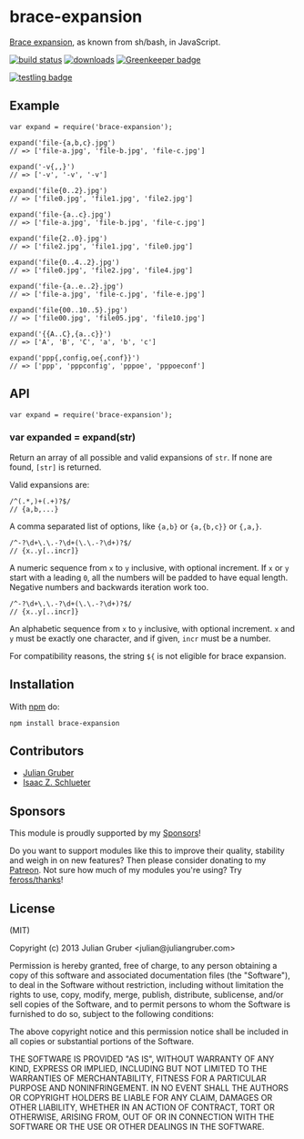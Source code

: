 <h1 id="brace-expansion">brace-expansion</h1>

<p><a href="https://www.gnu.org/software/bash/manual/html_node/Brace-Expansion.html">Brace expansion</a>, 
as known from sh/bash, in JavaScript.</p>

<p><a href="http://travis-ci.org/juliangruber/brace-expansion"><img src="https://secure.travis-ci.org/juliangruber/brace-expansion.svg" alt="build status" /></a>
<a href="https://www.npmjs.org/package/brace-expansion"><img src="https://img.shields.io/npm/dm/brace-expansion.svg" alt="downloads" /></a>
<a href="https://greenkeeper.io/"><img src="https://badges.greenkeeper.io/juliangruber/brace-expansion.svg" alt="Greenkeeper badge" /></a></p>

<p><a href="https://ci.testling.com/juliangruber/brace-expansion"><img src="https://ci.testling.com/juliangruber/brace-expansion.png" alt="testling badge" /></a></p>

<h2 id="example">Example</h2>

<pre><code class="js">var expand = require('brace-expansion');

expand('file-{a,b,c}.jpg')
// =&gt; ['file-a.jpg', 'file-b.jpg', 'file-c.jpg']

expand('-v{,,}')
// =&gt; ['-v', '-v', '-v']

expand('file{0..2}.jpg')
// =&gt; ['file0.jpg', 'file1.jpg', 'file2.jpg']

expand('file-{a..c}.jpg')
// =&gt; ['file-a.jpg', 'file-b.jpg', 'file-c.jpg']

expand('file{2..0}.jpg')
// =&gt; ['file2.jpg', 'file1.jpg', 'file0.jpg']

expand('file{0..4..2}.jpg')
// =&gt; ['file0.jpg', 'file2.jpg', 'file4.jpg']

expand('file-{a..e..2}.jpg')
// =&gt; ['file-a.jpg', 'file-c.jpg', 'file-e.jpg']

expand('file{00..10..5}.jpg')
// =&gt; ['file00.jpg', 'file05.jpg', 'file10.jpg']

expand('{{A..C},{a..c}}')
// =&gt; ['A', 'B', 'C', 'a', 'b', 'c']

expand('ppp{,config,oe{,conf}}')
// =&gt; ['ppp', 'pppconfig', 'pppoe', 'pppoeconf']
</code></pre>

<h2 id="api">API</h2>

<pre><code class="js">var expand = require('brace-expansion');
</code></pre>

<h3 id="var-expanded-%3D-expandstr">var expanded = expand(str)</h3>

<p>Return an array of all possible and valid expansions of <code>str</code>. If none are
found, <code>[str]</code> is returned.</p>

<p>Valid expansions are:</p>

<pre><code class="js">/^(.*,)+(.+)?$/
// {a,b,...}
</code></pre>

<p>A comma separated list of options, like <code>{a,b}</code> or <code>{a,{b,c}}</code> or <code>{,a,}</code>.</p>

<pre><code class="js">/^-?\d+\.\.-?\d+(\.\.-?\d+)?$/
// {x..y[..incr]}
</code></pre>

<p>A numeric sequence from <code>x</code> to <code>y</code> inclusive, with optional increment.
If <code>x</code> or <code>y</code> start with a leading <code>0</code>, all the numbers will be padded
to have equal length. Negative numbers and backwards iteration work too.</p>

<pre><code class="js">/^-?\d+\.\.-?\d+(\.\.-?\d+)?$/
// {x..y[..incr]}
</code></pre>

<p>An alphabetic sequence from <code>x</code> to <code>y</code> inclusive, with optional increment.
<code>x</code> and <code>y</code> must be exactly one character, and if given, <code>incr</code> must be a
number.</p>

<p>For compatibility reasons, the string <code>${</code> is not eligible for brace expansion.</p>

<h2 id="installation">Installation</h2>

<p>With <a href="https://npmjs.org">npm</a> do:</p>

<pre><code class="bash">npm install brace-expansion
</code></pre>

<h2 id="contributors">Contributors</h2>

<ul>
<li><a href="https://github.com/juliangruber">Julian Gruber</a></li>
<li><a href="https://github.com/isaacs">Isaac Z. Schlueter</a></li>
</ul>

<h2 id="sponsors">Sponsors</h2>

<p>This module is proudly supported by my <a href="https://github.com/juliangruber/sponsors">Sponsors</a>!</p>

<p>Do you want to support modules like this to improve their quality, stability and weigh in on new features? Then please consider donating to my <a href="https://www.patreon.com/juliangruber">Patreon</a>. Not sure how much of my modules you're using? Try <a href="https://github.com/feross/thanks">feross/thanks</a>!</p>

<h2 id="license">License</h2>

<p>(MIT)</p>

<p>Copyright (c) 2013 Julian Gruber &lt;julian@juliangruber.com&gt;</p>

<p>Permission is hereby granted, free of charge, to any person obtaining a copy of
this software and associated documentation files (the "Software"), to deal in
the Software without restriction, including without limitation the rights to
use, copy, modify, merge, publish, distribute, sublicense, and/or sell copies
of the Software, and to permit persons to whom the Software is furnished to do
so, subject to the following conditions:</p>

<p>The above copyright notice and this permission notice shall be included in all
copies or substantial portions of the Software.</p>

<p>THE SOFTWARE IS PROVIDED "AS IS", WITHOUT WARRANTY OF ANY KIND, EXPRESS OR
IMPLIED, INCLUDING BUT NOT LIMITED TO THE WARRANTIES OF MERCHANTABILITY,
FITNESS FOR A PARTICULAR PURPOSE AND NONINFRINGEMENT. IN NO EVENT SHALL THE
AUTHORS OR COPYRIGHT HOLDERS BE LIABLE FOR ANY CLAIM, DAMAGES OR OTHER
LIABILITY, WHETHER IN AN ACTION OF CONTRACT, TORT OR OTHERWISE, ARISING FROM,
OUT OF OR IN CONNECTION WITH THE SOFTWARE OR THE USE OR OTHER DEALINGS IN THE
SOFTWARE.</p>

